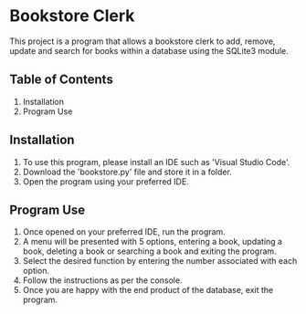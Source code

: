 # Bookstore Clerk
This project is a program that allows a bookstore clerk to add, remove, update and search for books within a database using the SQLite3 module. 

## Table of Contents
1. Installation
2. Program Use

## Installation
1. To use this program, please install an IDE such as 'Visual Studio Code'.
2. Download the 'bookstore.py' file and store it in a folder.
3. Open the program using your preferred IDE.

## Program Use
1. Once opened on your preferred IDE, run the program.
2. A menu will be presented with 5 options, entering a book, updating a book, deleting a book or searching a book and exiting the program.
3. Select the desired function by entering the number associated with each option.
4. Follow the instructions as per the console.
5. Once you are happy with the end product of the database, exit the program.
